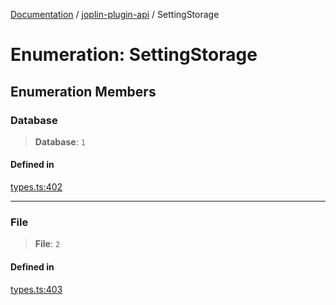 [Documentation](../../packages.md) / [joplin-plugin-api](../index.md) / SettingStorage

# Enumeration: SettingStorage

## Enumeration Members

### Database

> **Database**: `1`

#### Defined in

[types.ts:402](https://github.com/rxliuli/joplin-utils/blob/a3a4c55f9104da0aa8b36da1259d082b810b3d68/packages/joplin-plugin-api/src/types.ts#L402)

---

### File

> **File**: `2`

#### Defined in

[types.ts:403](https://github.com/rxliuli/joplin-utils/blob/a3a4c55f9104da0aa8b36da1259d082b810b3d68/packages/joplin-plugin-api/src/types.ts#L403)
